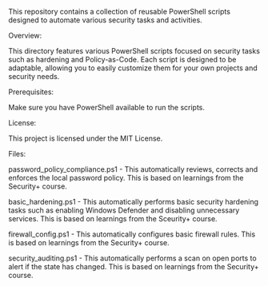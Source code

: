 This repository contains a collection of reusable PowerShell scripts designed to automate various security tasks and activities.

Overview:

This directory features various PowerShell scripts focused on security tasks such as hardening and Policy-as-Code. Each script is designed to be adaptable, allowing you to easily customize them for your own projects and security needs.

Prerequisites:

Make sure you have PowerShell available to run the scripts.

License:

This project is licensed under the MIT License.

Files:

password_policy_compliance.ps1 - This automatically reviews, corrects and enforces the local password policy. This is based on learnings from the Security+ course.

basic_hardening.ps1 - This automatically performs basic security hardening tasks such as enabling Windows Defender and disabling unnecessary services. This is based on learnings from the Sceurity+ course.

firewall_config.ps1 - This automatically configures basic firewall rules. This is based on learnings from the Security+ course.

security_auditing.ps1 - This automatically performs a scan on open ports to alert if the state has changed. This is based on learnings from the Security+ course.
